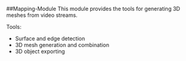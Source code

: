 ##Mapping-Module
This module provides the tools for generating 3D meshes from video streams.

Tools:
- Surface and edge detection
- 3D mesh generation and combination
- 3D object exporting

